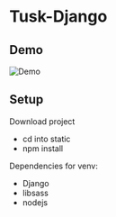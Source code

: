 # Tusk-Django

## Demo

![Demo](https://user-images.githubusercontent.com/69810226/112048526-831d1b00-8b1c-11eb-985c-2c8ea3a2c118.gif)

## Setup

Download project
* cd into static
* npm install

Dependencies for venv:
* Django
* libsass
* nodejs
